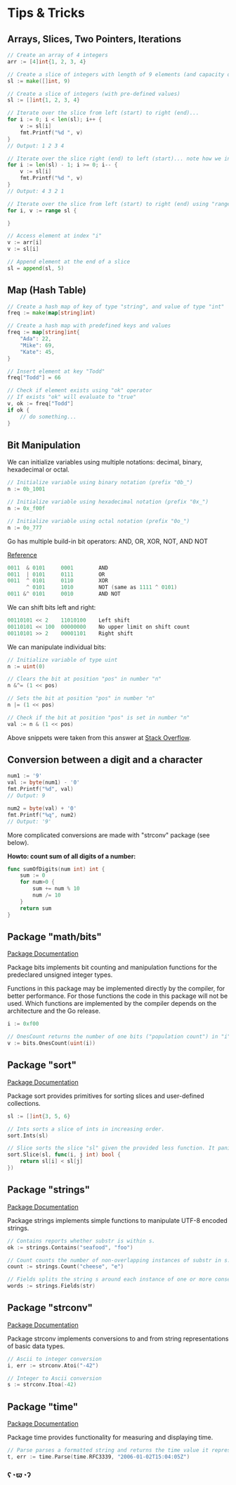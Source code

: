# Tips & Tricks

## Arrays, Slices, Two Pointers, Iterations

```go
// Create an array of 4 integers
arr := [4]int{1, 2, 3, 4}

// Create a slice of integers with length of 9 elements (and capacity of 9 elements)
sl := make([]int, 9)

// Create a slice of integers (with pre-defined values)
sl := []int{1, 2, 3, 4}

// Iterate over the slice from left (start) to right (end)...
for i := 0; i < len(sl); i++ {
    v := sl[i]
    fmt.Printf("%d ", v)
}
// Output: 1 2 3 4

// Iterate over the slice right (end) to left (start)... note how we initialize "i"
for i := len(sl) - 1; i >= 0; i-- {
    v := sl[i]
    fmt.Printf("%d ", v)
}
// Output: 4 3 2 1 

// Iterate over the slice from left (start) to right (end) using "range" keyword
for i, v := range sl {

}

// Access element at index "i"
v := arr[i]
v := sl[i]

// Append element at the end of a slice 
sl = append(sl, 5)
```

## Map (Hash Table)

```go
// Create a hash map of key of type "string", and value of type "int"
freq := make(map[string]int)

// Create a hash map with predefined keys and values
freq := map[string]int{
    "Ada": 22,
    "Mike": 69,
    "Kate": 45,
}

// Insert element at key "Todd"
freq["Todd"] = 66

// Check if element exists using "ok" operator
// If exists "ok" will evaluate to "true"
v, ok := freq["Todd"]
if ok {
    // do something...
}
```

## Bit Manipulation

We can initialize variables using multiple notations: decimal, binary, hexadecimal or octal.

```go
// Initialize variable using binary notation (prefix "0b_")
n := 0b_1001

// Initialize variable using hexadecimal notation (prefix "0x_")
n := 0x_f00f

// Initialize variable using octal notation (prefix "0o_")
n := 0o_777
```

Go has multiple build-in bit operators: AND, OR, XOR, NOT, AND NOT

[Reference](https://yourbasic.org/golang/bitwise-operator-cheat-sheet/)

```go
0011  & 0101     0001        AND
0011  | 0101     0111        OR
0011  ^ 0101     0110        XOR
      ^ 0101     1010        NOT (same as 1111 ^ 0101)
0011 &^ 0101     0010        AND NOT
```

We can shift bits left and right:

```go
00110101 << 2    11010100    Left shift
00110101 << 100  00000000    No upper limit on shift count 
00110101 >> 2    00001101    Right shift 
```

We can manipulate individual bits:

```go
// Initialize variable of type uint
n := uint(0)

// Clears the bit at position "pos" in number "n"
n &^= (1 << pos)

// Sets the bit at position "pos" in number "n"
n |= (1 << pos)

// Check if the bit at position "pos" is set in number "n"
val := n & (1 << pos)
```

Above snippets were taken from this answer at [Stack Overflow](https://stackoverflow.com/a/23192263/1449403).

## Conversion between a digit and a character

```go
num1 := '9'
val := byte(num1) - '0'
fmt.Printf("%d", val)
// Output: 9

num2 = byte(val) + '0'
fmt.Printf("%q", num2)
// Output: '9'
```

More complicated conversions are made with "strconv" package (see below).

**Howto: count sum of all digits of a number:**

```go
func sumOfDigits(num int) int {
    sum := 0
    for num>0 {
        sum += num % 10
        num /= 10
    }
    return sum
}
```

## Package "math/bits"

[Package Documentation](https://pkg.go.dev/math/bits)

Package bits implements bit counting and manipulation functions for the predeclared unsigned integer types.

Functions in this package may be implemented directly by the compiler, for better performance. For those functions the code in this package will not be used. Which functions are implemented by the compiler depends on the architecture and the Go release.

```go
i := 0xf00

// OnesCount returns the number of one bits ("population count") in "i".
v := bits.OnesCount(uint(i))
```

## Package "sort"

[Package Documentation](https://pkg.go.dev/sort)

Package sort provides primitives for sorting slices and user-defined collections.

```go
sl := []int{3, 5, 6}

// Ints sorts a slice of ints in increasing order.
sort.Ints(sl)

// Slice sorts the slice "sl" given the provided less function. It panics if "sl" is not a slice.
sort.Slice(sl, func(i, j int) bool {
    return sl[i] < sl[j]
})

```

## Package "strings"

[Package Documentation](https://pkg.go.dev/strings)

Package strings implements simple functions to manipulate UTF-8 encoded strings.

```go
// Contains reports whether substr is within s.
ok := strings.Contains("seafood", "foo")

// Count counts the number of non-overlapping instances of substr in s. If substr is an empty string, Count returns 1 + the number of Unicode code points in s.
count := strings.Count("cheese", "e")

// Fields splits the string s around each instance of one or more consecutive white space characters(...)
words := strings.Fields(str)
```

## Package "strconv"

[Package Documentation](https://pkg.go.dev/strconv)

Package strconv implements conversions to and from string representations of basic data types.

```go
// Ascii to integer conversion
i, err := strconv.Atoi("-42")

// Integer to Ascii conversion
s := strconv.Itoa(-42)
```

## Package "time"

[Package Documentation](https://pkg.go.dev/time)

Package time provides functionality for measuring and displaying time.

```go
// Parse parses a formatted string and returns the time value it represents.
t, err := time.Parse(time.RFC3339, "2006-01-02T15:04:05Z")
```

### ʕ◔ϖ◔ʔ
